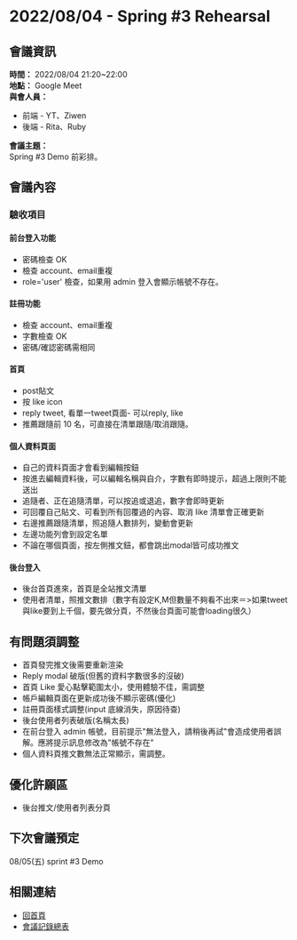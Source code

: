# 2022/08/04 - Spring #3 Rehearsal  

## 會議資訊
**時間：** 2022/08/04 21:20~22:00  
**地點：** Google Meet  
**與會人員：** 
  * 前端 - YT、Ziwen  
  * 後端 - Rita、Ruby  

**會議主題：**  
Spring #3 Demo 前彩排。  

## 會議內容  
### 驗收項目  
#### 前台登入功能  
* 密碼檢查 OK  
* 檢查 account、email重複  
* role='user' 檢查，如果用 admin 登入會顯示帳號不存在。

#### 註冊功能  
* 檢查 account、email重複  
* 字數檢查 OK  
* 密碼/確認密碼需相同  

#### 首頁
* post貼文  
* 按 like icon  
* reply tweet, 看單一tweet頁面- 可以reply, like  
* 推薦跟隨前 10 名，可直接在清單跟隨/取消跟隨。  

#### 個人資料頁面
* 自己的資料頁面才會看到編輯按鈕
* 按進去編輯資料後，可以編輯名稱與自介，字數有即時提示，超過上限則不能送出
* 追隨者、正在追隨清單，可以按追或退追，數字會即時更新
* 可回覆自己貼文、可看到所有回覆過的內容、取消 like 清單會正確更新  
* 右邊推薦跟隨清單，照追隨人數排列，變動會更新
* 左邊功能列會到設定名單
* 不論在哪個頁面，按左側推文鈕，都會跳出modal皆可成功推文

#### 後台登入
* 後台首頁進來，首頁是全站推文清單
* 使用者清單，照推文數排（數字有設定K,M但數量不夠看不出來＝>如果tweet與like要到上千個，要先做分頁，不然後台頁面可能會loading很久）

## 有問題須調整  
* 首頁發完推文後需要重新渲染  
* Reply modal 破版(但舊的資料字數很多的沒破)  
* 首頁 Like 愛心點擊範圍太小，使用體驗不佳，需調整  
* 帳戶編輯頁面在更新成功後不顯示密碼(優化)  
* 註冊頁面樣式調整(input 底線消失，原因待查)  
* 後台使用者列表破版(名稱太長)  
* 在前台登入 admin 帳號，目前提示"無法登入，請稍後再試"會造成使用者誤解。應將提示訊息修改為"帳號不存在"  
* 個人資料頁推文數無法正常顯示，需調整。  

## 優化許願區  
* 後台推文/使用者列表分頁  

## 下次會議預定  
08/05(五) sprint #3 Demo  

## 相關連結  
* [回首頁](../README.md)
* [會議記錄總表](./index.md)  
